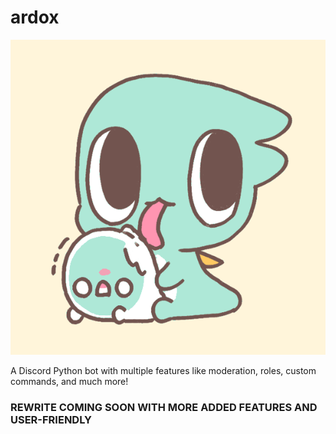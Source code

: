 # ardox
![Ardox](/ardox.png)


A Discord Python bot with multiple features like moderation, roles, custom commands, and much more!
### REWRITE COMING SOON WITH MORE ADDED FEATURES AND USER-FRIENDLY
